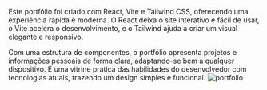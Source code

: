 Este portfólio foi criado com React, Vite e Tailwind CSS, oferecendo uma experiência rápida e moderna. O React deixa o site interativo e fácil de usar, o Vite acelera o desenvolvimento, e o Tailwind ajuda a criar um visual elegante e responsivo.

Com uma estrutura de componentes, o portfólio apresenta projetos e informações pessoais de forma clara, adaptando-se bem a qualquer dispositivo. É uma vitrine prática das habilidades do desenvolvedor com tecnologias atuais, trazendo um design simples e funcional.
![portfolio](https://github.com/user-attachments/assets/f44f5bf8-a907-4efe-af28-94c24bf1a0d4)
